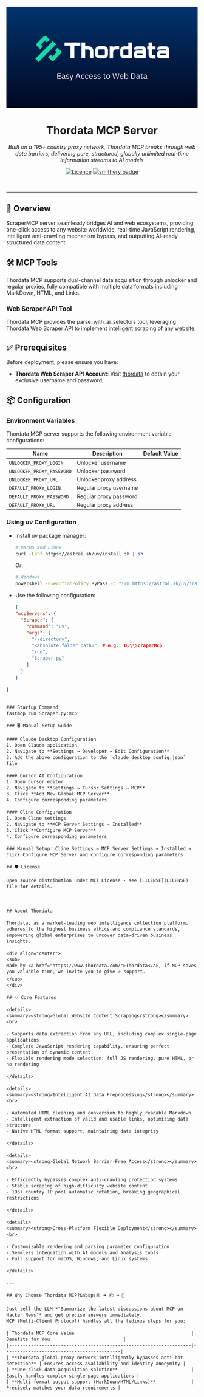 <p align="center">
  <img src="images/product.jpg" alt="Thordata">
</p>
<h1 align="center" style="border-bottom: none;">
  Thordata MCP Server
</h1>

<p align="center">
  <em>Built on a 195+ country proxy network, Thordata MCP breaks through web data barriers, delivering pure, structured, globally unlimited real-time information streams to AI models</em>
</p>

<div align="center">


[![Licence](https://img.shields.io/badge/license-MIT-blue.svg)](LICENSE)
[![smithery badge](https://smithery.ai/badge/@arjunkmrm/scrapermcp_el)](https://smithery.ai/server/@arjunkmrm/scrapermcp_el)

<br/>


</div>

---

## 📖 Overview

ScraperMCP server seamlessly bridges AI and web ecosystems, providing one-click access to any website worldwide, real-time JavaScript rendering, intelligent anti-crawling mechanism bypass, and outputting AI-ready structured data content.

## 🛠️ MCP Tools

Thordata MCP supports dual-channel data acquisition through unlocker and regular proxies, fully compatible with multiple data formats including MarkDown, HTML, and Links.

### Web Scraper API Tool

Thordata MCP provides the parse_with_ai_selectors tool, leveraging Thordata Web Scraper API to implement intelligent scraping of any website.

## ✅ Prerequisites

Before deployment, please ensure you have:

- **Thordata Web Scraper API Account**: Visit [thordata](https://www.thordata.com/) to obtain your exclusive username and password;

## 📦 Configuration

### Environment Variables

Thordata MCP server supports the following environment variable configurations:

| Name                       | Description                                   | Default Value |
|----------------------------|-----------------------------------------------|---------------|
| `UNLOCKER_PROXY_LOGIN`     | Unlocker username                             |               |
| `UNLOCKER_PROXY_PASSWORD`  | Unlocker password                             |               |
| `UNLOCKER_PROXY_URL`       | Unlocker proxy address                        |               |
| `DEFAULT_PROXY_LOGIN`      | Regular proxy username                        |               |
| `DEFAULT_PROXY_PASSWORD`   | Regular proxy password                        |               |
| `DEFAULT_PROXY_URL`        | Regular proxy address                         |               |

### Using uv Configuration

- Install uv package manager:
  ```bash
  # macOS and Linux
  curl -LsSf https://astral.sh/uv/install.sh | sh
  ```
  Or:
  ```bash
  # Windows
  powershell -ExecutionPolicy ByPass -c "irm https://astral.sh/uv/install.ps1 | iex"
  ```

- Use the following configuration:
  ```json
  {
  "mcpServers": {
    "Scraper": {
      "command": "uv",
      "args": [
        "--directory",
        "<absolute folder path>", # e.g., D:\\ScraperMcp
        "run",
        "Scraper.py"
      ]
    }
  }
}
  ```

### Startup Command
fastmcp run Scraper.py:mcp

### 🖥️ Manual Setup Guide

#### Claude Desktop Configuration
1. Open Claude application
2. Navigate to **Settings → Developer → Edit Configuration**
3. Add the above configuration to the `claude_desktop_config.json` file

#### Cursor AI Configuration  
1. Open Cursor editor
2. Navigate to **Settings → Cursor Settings → MCP**
3. Click **Add New Global MCP Server**
4. Configure corresponding parameters

#### Cline Configuration
1. Open Cline settings
2. Navigate to **MCP Server Settings → Installed**
3. Click **Configure MCP Server**
4. Configure corresponding parameters

### Manual Setup: Cline Settings → MCP Server Settings → Installed → Click Configure MCP Server and configure corresponding parameters

## 🛡️ License

Open source distribution under MIT License - see [LICENSE](LICENSE) file for details.

---

## About Thordata

Thordata, as a market-leading web intelligence collection platform, adheres to the highest business ethics and compliance standards, empowering global enterprises to uncover data-driven business insights.

<div align="center">
<sub>
  Made by <a href="https://www.thordata.com/">Thordata</a>, if MCP saves you valuable time, we invite you to give ⭐ support.
</sub>
</div>

## ✨ Core Features

<details>
<summary><strong>Global Website Content Scraping</strong></summary>
<br>

- Supports data extraction from any URL, including complex single-page applications
- Complete JavaScript rendering capability, ensuring perfect presentation of dynamic content
- Flexible rendering mode selection: full JS rendering, pure HTML, or no rendering

</details>

<details>
<summary><strong>Intelligent AI Data Preprocessing</strong></summary>
<br>

- Automated HTML cleaning and conversion to highly readable Markdown
- Intelligent extraction of valid and usable links, optimizing data structure
- Native HTML format support, maintaining data integrity

</details>

<details>
<summary><strong>Global Network Barrier-Free Access</strong></summary>
<br>

- Efficiently bypasses complex anti-crawling protection systems
- Stable scraping of high-difficulty website content
- 195+ country IP pool automatic rotation, breaking geographical restrictions

</details>

<details>
<summary><strong>Cross-Platform Flexible Deployment</strong></summary>
<br>

- Customizable rendering and parsing parameter configuration
- Seamless integration with AI models and analysis tools
- Full support for macOS, Windows, and Linux systems

</details>

---

## Why Choose Thordata MCP?&nbsp;🕸️ ➜ 📦 ➜ 🤖

Just tell the LLM *"Summarize the latest discussions about MCP on Hacker News"* and get precise answers immediately.  
MCP (Multi-Client Protocol) handles all the tedious steps for you:

| Thordata MCP Core Value                                           | Benefits for You                           |
|-------------------------------------------------------------------|-------------------------------------------|
| **Thordata global proxy network intelligently bypasses anti-bot detection** | Ensures access availability and identity anonymity |
| **One-click data acquisition solution**                           | Easily handles complex single-page applications |
| **Multi-format output support (MarkDown/HTML/Links)**             | Precisely matches your data requirements |


